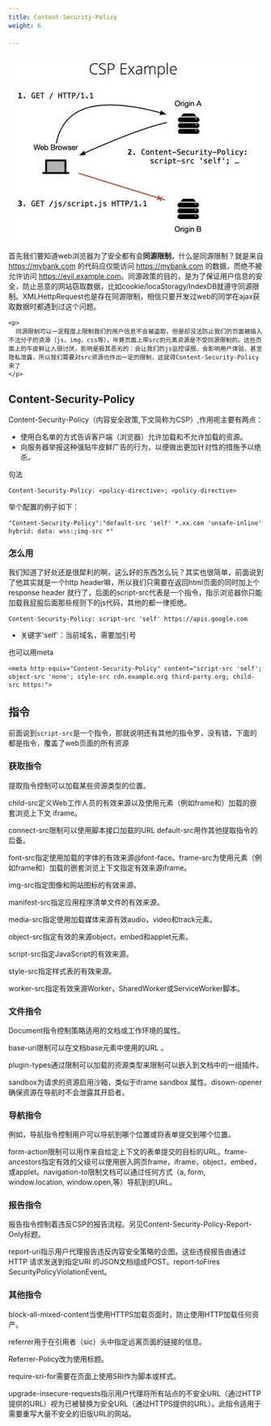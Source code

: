 ```yaml
---
title: Content-Security-Policy
weight: 6

---
```

![](/images/posts/img_5bf6b08415258.webp)
<div>
  <div>
    <p>
      首先我们要知道web浏览器为了安全都有会<strong>同源限制</strong>，什么是同源限制？就是来自 <a href="https://link.jianshu.com?t=https://mybank.com" target="_blank" rel="nofollow noopener noreferrer">https://mybank.com</a> 的代码应仅能访问 <a href="https://link.jianshu.com?t=https://mybank.com" target="_blank" rel="nofollow noopener noreferrer">https://mybank.com</a> 的数据，而绝不被允许访问 <a href="https://link.jianshu.com?t=https://evil.example.com" target="_blank" rel="nofollow noopener noreferrer">https://evil.example.com</a>。同源政策的目的，是为了保证用户信息的安全，防止恶意的网站窃取数据，比如cookie/locaStoragy/IndexDB就遵守同源限制。XMLHettpRequest也是存在同源限制，相信只要开发过web的同学在ajax获取数据时都遇到过这个问题。
    </p>
    
    <p>
      同源限制可以一定程度上限制我们的用户信息不会被盗取，但是却没法防止我们的页面被插入不法分子的资源（js，img，css等），毕竟页面上带src的元素资源是不受同源限制的。这些页面上的牛皮鲜让人很讨厌，影响是极其恶劣的：会让我们的js监控误报、会影响用户体验、甚至隐私泄露，所以我们需要对src资源也作出一定的限制，这就得Content-Security-Policy来了
    </p>
    
## Content-Security-Policy
    
Content-Security-Policy（内容安全政策,下文简称为CSP）,作用呢主要有两点：
- 使用白名单的方式告诉客户端（浏览器）允许加载和不允许加载的资源。
- 向服务器举报这种强贴牛皮鲜广告的行为，以便做出更加针对性的措施予以绝杀。

句法
```
Content-Security-Policy: <policy-directive>; <policy-directive>
```

举个配置的例子如下：
```
"Content-Security-Policy":"default-src 'self' *.xx.com 'unsafe-inline' hybrid: data: wss:;img-src *"
```

### 怎么用    

我们知道了好处还是很犀利的啊，这么好的东西怎么玩？其实也很简单，前面说到了他其实就是一个http header嘛，所以我们只需要在返回html页面的同时加上个response header 就行了，后面的script-src代表是一个指令，指示浏览器你只能加载我屁股后面那些规则下的js代码，其他的都一律拒绝。
    
```
Content-Security-Policy: script-src 'self' https://apis.google.com
```
- 关键字'self'：当前域名，需要加引号
  
也可以用meta
```
<meta http-equiv="Content-Security-Policy" content="script-src 'self'; object-src 'none'; style-src cdn.example.org third-party.org; child-src https:">
```

## 指令
前面说到<code>script-src</code>是一个指令，那就说明还有其他的指令罗，没有错，下面的都是指令，覆盖了web页面的所有资源

### 获取指令
提取指令控制可以加载某些资源类型的位置。

child-src定义Web工作人员的有效来源以及使用元素（例如frame和）加载的嵌套浏览上下文 iframe。

connect-src限制可以使用脚本接口加载的URL default-src用作其他提取指令的后备。

font-src指定使用加载的字体的有效来源@font-face。frame-src为使用元素（例如frame和）加载的嵌套浏览上下文指定有效来源iframe。

img-src指定图像和网站图标的有效来源。

manifest-src指定应用程序清单文件的有效来源。

media-src指定使用加载媒体来源有效audio，video和track元素。

object-src指定有效的来源object，embed和applet元素。

script-src指定JavaScript的有效来源。

style-src指定样式表的有效来源。

worker-src指定有效来源Worker，SharedWorker或ServiceWorker脚本。

### 文件指令
Document指令控制策略适用的文档或工作环境的属性。

base-uri限制可以在文档base元素中使用的URL 。

plugin-types通过限制可以加载的资源类型来限制可以嵌入到文档中的一组插件。

sandbox为请求的资源启用沙箱，类似于iframe sandbox 属性。disown-opener确保资源在导航时不会泄露其开启者。

### 导航指令
例如，导航指令控制用户可以导航到哪个位置或将表单提交到哪个位置。

form-action限制可以用作来自给定上下文的表单提交的目标的URL。frame-ancestors指定有效的父级可以使用嵌入网页frame，iframe，object，embed，或applet。navigation-to限制文档可以通过任何方式（a, form, window.location, window.open,等）导航到的URL。

### 报告指令
报告指令控制着违反CSP的报告流程。另见Content-Security-Policy-Report-Only标题。

report-uri指示用户代理报告违反内容安全策略的企图。这些违规报告由通过HTTP 请求发送到指定URI 的JSON文档组成POST。report-toFires SecurityPolicyViolationEvent。

### 其他指令
block-all-mixed-content当使用HTTPS加载页面时，防止使用HTTP加载任何资产。

referrer用于在引用者（sic）头中指定远离页面的链接的信息。

Referrer-Policy改为使用标题。

require-sri-for需要在页面上使用SRI作为脚本或样式。

upgrade-insecure-requests指示用户代理将所有站点的不安全URL（通过HTTP提供的URL）视为已被替换为安全URL（通过HTTPS提供的URL）。此指令适用于需要重写大量不安全的旧版URL的网站。